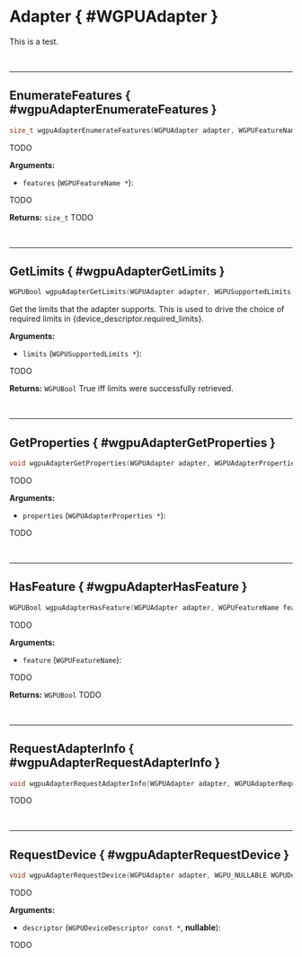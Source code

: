

# Adapter { #WGPUAdapter }


This is a test.




<br/><!-- poor man's styling, just for the demo before we use a non default theme -->
***

## EnumerateFeatures { #wgpuAdapterEnumerateFeatures }

```C
size_t wgpuAdapterEnumerateFeatures(WGPUAdapter adapter, WGPUFeatureName * features)
```


TODO




**Arguments:**


 - `features` (`WGPUFeatureName *`):


TODO






**Returns:** `size_t` 
TODO





<br/><!-- poor man's styling, just for the demo before we use a non default theme -->
***

## GetLimits { #wgpuAdapterGetLimits }

```C
WGPUBool wgpuAdapterGetLimits(WGPUAdapter adapter, WGPUSupportedLimits * limits)
```


Get the limits that the adapter supports. This is used to drive the
choice of required limits in {device_descriptor.required_limits}.




**Arguments:**


 - `limits` (`WGPUSupportedLimits *`):


TODO






**Returns:** `WGPUBool` 
True iff limits were successfully retrieved.





<br/><!-- poor man's styling, just for the demo before we use a non default theme -->
***

## GetProperties { #wgpuAdapterGetProperties }

```C
void wgpuAdapterGetProperties(WGPUAdapter adapter, WGPUAdapterProperties * properties)
```


TODO




**Arguments:**


 - `properties` (`WGPUAdapterProperties *`):


TODO







<br/><!-- poor man's styling, just for the demo before we use a non default theme -->
***

## HasFeature { #wgpuAdapterHasFeature }

```C
WGPUBool wgpuAdapterHasFeature(WGPUAdapter adapter, WGPUFeatureName feature)
```


TODO




**Arguments:**


 - `feature` (`WGPUFeatureName`):


TODO






**Returns:** `WGPUBool` 
TODO





<br/><!-- poor man's styling, just for the demo before we use a non default theme -->
***

## RequestAdapterInfo { #wgpuAdapterRequestAdapterInfo }

```C
void wgpuAdapterRequestAdapterInfo(WGPUAdapter adapter, WGPUAdapterRequestAdapterInfoCallback callback, WGPU_NULLABLE void * userdata)
```


TODO







<br/><!-- poor man's styling, just for the demo before we use a non default theme -->
***

## RequestDevice { #wgpuAdapterRequestDevice }

```C
void wgpuAdapterRequestDevice(WGPUAdapter adapter, WGPU_NULLABLE WGPUDeviceDescriptor const * descriptor, WGPUAdapterRequestDeviceCallback callback, WGPU_NULLABLE void * userdata)
```


TODO




**Arguments:**


 - `descriptor` (`WGPUDeviceDescriptor const *`, **nullable**):


TODO







